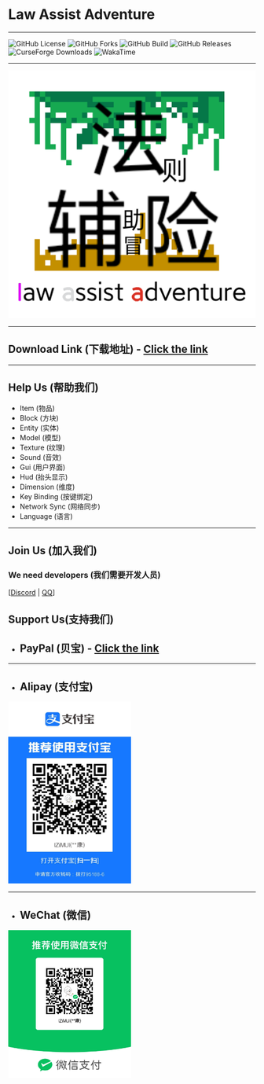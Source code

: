 # Law Assist Adventure

***

![GitHub License](https://img.shields.io/github/license/lZIMUl/LawAssistAdventure?style=flat&logo=github&label=License&link=https%3A%2F%2Fgithub.com%2FlZiMUl%2FLawAssistAdventure)
![GitHub Forks](https://img.shields.io/github/forks/lZiMUl/LawAssistAdventure?style=flat&logo=github&label=Forks&link=https%3A%2F%2Fgithub.com%2FlZiMUl%2FLawAssistAdventure)
![GitHub Build](https://img.shields.io/github/actions/workflow/status/lZiMUl/LawAssistAdventure/main.yml?style=flat&logo=github&label=Build&link=https%3A%2F%2Fgithub.com%2FlZiMUl%2FLawAssistAdventure)
![GitHub Releases](https://img.shields.io/github/v/release/lZiMUl/LawAssistAdventure?include_prereleases&display_name=release&style=flat&logo=github&label=Releases&link=https%3A%2F%2Fgithub.com%2FlZiMUl%2FLawAssistAdventure)
![CurseForge Downloads](https://img.shields.io/curseforge/dt/990802?style=flat&logo=curseforge&label=Downloads)
![WakaTime](https://wakatime.com/badge/github/lZiMUl/LawAssistAdventure.svg)



***

![BackgroundImage](/support/BackgroundImage.png)

***

## Download Link (下载地址) - [Click the link](https://www.curseforge.com/minecraft/mc-mods/law-assist-adventure)

***

## Help Us (帮助我们)
- Item (物品)
- Block (方块)
- Entity (实体)
- Model (模型)
- Texture (纹理)
- Sound (音效)
- Gui (用户界面)
- Hud (抬头显示)
- Dimension (维度)
- Key Binding (按键绑定)
- Network Sync (网络同步)
- Language (语言)

***

## Join Us (加入我们)
### We need developers (我们需要开发人员)
[[Discord](https://discord.gg/9pPfjJBB) | [QQ](https://qm.qq.com/q/WHGY9FnnuA)]

## Support Us(支持我们)
- ## PayPal (贝宝) - [Click the link](https://www.paypal.me/lzimul)

***

- ## Alipay (支付宝)
<div>
    <img src="./support/Alipay.jpg"
         alt="Alipay"
         width="250"
         height="370" />
</div>

***

- ## WeChat (微信)
<div>
    <img src="./support/WeChat.jpg"
         alt="WeChat"
         width="250"
         height="300" />
</div>
